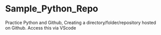 # Sample_Python_Repo
Practice Python and Github, Creating a directory/folder/repository hosted on Github. Access this via VScode
